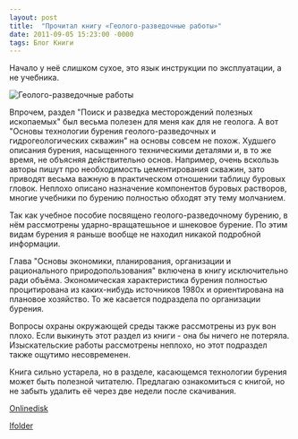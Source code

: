 ```yaml
---
layout: post
title:  "Прочитал книгу «Геолого-разведочные работы»"
date: 2011-09-05 15:23:00 -0000
tags: Блог Книги
---
```


Начало у неё слишком сухое, это язык инструкции по эксплуатации, а не учебника. 

![Геолого-разведочные работы](https://res.cloudinary.com/dlqc5rp9l/image/upload/v1649159572/covers/geologorazvedka_title_romcez.jpg)

Впрочем, раздел "Поиск и разведка месторождений полезных ископаемых" был весьма полезен для меня как для не геолога. А вот "Основы технологии бурения геолого-разведочных и гидрогеологических скважин" на основы совсем не похож. Худшего описания бурения, насыщенного техническими деталями и, в то же время, не объясняя действительно основ. Например, очень вскользь авторы пишут про необходимость цементирования скважин, зато приводят весьма важную в практическом отношении таблицу буровых гловок. Неплохо описано назначение компонентов буровых растворов, многие учебники по бурению полностью обходят эту тему молчанием.

Так как учебное пособие посвящено геолого-разведочному бурению, в нём рассмотрены ударно-вращатешьное и шнековое бурение. По этим видам бурения я раньше вообще не находил никакой подробной информации.

Глава "Основы экономики, планирования, организации и рационального природопользования" включена в книгу исключительно ради объёма. Экономическая характеристика бурения полностью процитирована из каких-нибудь источников 1980х и ориентирована на плановое хозяйство. То же касается подраздела по организации бурения.

Вопросы охраны окружающей среды также рассмотрены из рук вон плохо. Если выкинуть этот раздел из книги - она бы ничего не потеряла. Изыскательские работы рассмотрены неплохо, но этот подраздел также ощутимо несовременен. 

Книга сильно устарела, но в разделе, касающемся технологии бурения может быть полезной читателю. Предлагаю ознакомиться с книгой, но не забыть удалить её через две недели после скачивания.

<a href="http://www.onlinedisk.ru/file/726748/">Onlinedisk</a>

<a href="http://infanata.ifolder.ru/25561421">Ifolder</a>